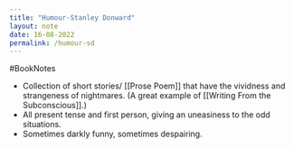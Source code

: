 ```yaml
---
title: "Humour-Stanley Donward"
layout: note
date: 16-08-2022
permalink: /humour-sd
---
```

#BookNotes 
-   Collection of short stories/ [[Prose Poem]] that have the vividness and strangeness of nightmares. (A great example of [[Writing From the Subconscious]].)
-   All present tense and first person, giving an uneasiness to the odd situations.
-   Sometimes darkly funny, sometimes despairing.
